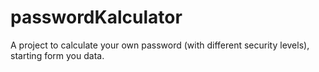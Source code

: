 # passwordKalculator
A project to calculate your own password (with different security levels), starting form you data. 
